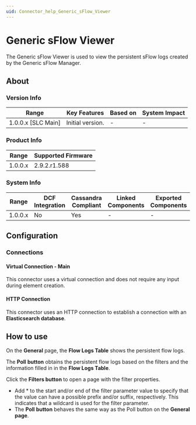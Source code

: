 ```yaml
---
uid: Connector_help_Generic_sFlow_Viewer
---
```


# Generic sFlow Viewer

The Generic sFlow Viewer is used to view the persistent sFlow logs created by the Generic sFlow Manager.

## About

### Version Info

| Range                | Key Features     | Based on     | System Impact     |
|----------------------|------------------|--------------|-------------------|
| 1.0.0.x \[SLC Main\] | Initial version. | \-           | \-                |

### Product Info

| Range     | Supported Firmware     |
|-----------|------------------------|
| 1.0.0.x   | 2.9.2.r1.588           |

### System Info

| Range     | DCF Integration     | Cassandra Compliant     | Linked Components     | Exported Components     |
|-----------|---------------------|-------------------------|-----------------------|-------------------------|
| 1.0.0.x   | No                  | Yes                     | \-                    | \-                      |

## Configuration

### Connections

#### Virtual Connection - Main

This connector uses a virtual connection and does not require any input during element creation.

#### HTTP Connection

This connector uses an HTTP connection to establish a connection with an **Elasticsearch database**.

## How to use

On the **General** page, the **Flow Logs Table** shows the persistent flow logs.

The **Poll** **button** obtains the persistent flow logs based on the filters and the information filled in in the **Flow Logs Table**.

Click the **Filters button** to open a page with the filter properties.

- Add \* to the start and/or end of the filter parameter value to specify that the value can have a possible prefix and/or suffix, respectively. This indicates that a wildcard is used for the filter parameter.
- The **Poll** **button** behaves the same way as the Poll button on the **General page**.
